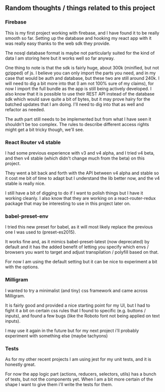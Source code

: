 ## Random thoughts / things related to this project


### Firebase

This is my first project working with firebase, and I have found it to be really smooth so far.
Setting up the database and hooking my react app with it was really easy thanks to the web sdk they provide.

The nosql database format is maybe not particularly suited for the kind of data I am storing here but it works well so far anyway.

One thing to note is that the sdk is fairly huge, about 300k (minified, but not gzipped) of js. I believe you can only import the parts you need, and in my case that would be auth and database, but these two are still around 240k.
I will need to dig a bit more into that (I am not 100% sure of my claims), for now I import the full bundle as the app is still being actively developed.
I also know that it is possible to use their REST API instead of the database sdk which would save quite a bit of bytes, but it may prove hairy for the batched updates that I am doing. I'll need to dig into that as well and refactor as needed.

The auth part still needs to be implemented but from what I have seen it shouldn't be too complex.
The rules to describe different access rights might get a bit tricky though, we'll see.

### React Router v4 stable

I had some previous experience with v3 and v4 alpha, and I tried v4 beta, and then v4 stable (which didn't change much from the beta) on this project.

They went a bit back and forth with the API between v4 alpha and stable so it cost me bit of time to adapt but I understand the lib better now, and the v4 stable is really nice.

I still have a bit of digging to do if I want to polish things but I have it working cleanly.
I also know that they are working on a react-router-redux package that may be interesting to use in this project later on.

### babel-preset-env

I tried this new preset for babel, as it will most likely replace the previous one I was used to (preset-es2015).

It works fine and, as it mimics babel-preset-latest (now deprecated) by default and it has the added benefit of letting you specify which envs / browsers you want to target and adjust transpilation / polyfill based on that.

For now I am using the default setting but it can be nice to experiment a bit with the options.

### Milligram

I wanted to try a minimalist (and tiny) css framework and came across Milligram.

It is fairly good and provided a nice starting point for my UI, but I had to fight it a bit on certain css rules that I found to specific (e.g. buttons / inputs), and found a few bugs (like the Roboto font not being applied on text inputs).

I may use it again in the future but for my next project i'll probably experiment with something else (maybe tachyons)

### Tests

As for my other recent projects I am using jest for my unit tests, and it is honestly great.

For now the app logic part (actions, reducers, selectors, utils) has a bunch of tests, but not the components yet. When I am a bit more certain of the shape I want to give them i'll write the tests for them.
